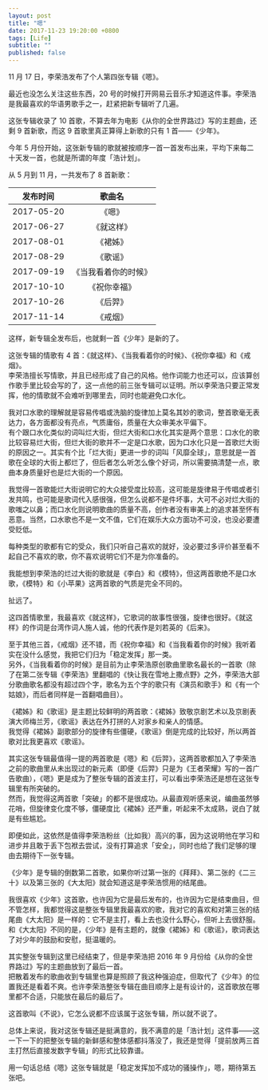 ```yaml
---
layout: post
title: "嗯"
date: 2017-11-23 19:20:00 +0800
tags: [Life]
subtitle: ""
published: false
---
```

11 月 17 日，李荣浩发布了个人第四张专辑《嗯》。   

最近也没怎么关注这些东西，20 号的时候打开网易云音乐才知道这件事。李荣浩是我最喜欢的华语男歌手之一，赶紧把新专辑听了几遍。

这张专辑收录了 10 首歌，不算去年为电影《从你的全世界路过》写的主题曲，还剩 9 首新歌，而这 9 首歌里真正算得上新歌的只有 1 首——《少年》。    

今年 5 月份开始，这张新专辑的歌就被按顺序一首一首发布出来，平均下来每二十天发一首，也就是所谓的年度「浩计划」。   

从 5 月到 11 月，一共发布了 8 首新歌：  

|发布时间|歌曲名|
|:---:|:----:|
|2017-05-20|《嗯》|
|2017-06-27|《就这样》|
|2017-08-01|《裙姊》|
|2017-08-29|《歌谣》|
|2017-09-19|《当我看着你的时候》|
|2017-10-10|《祝你幸福》|
|2017-10-26|《后羿》|
|2017-11-14|《戒烟》|   

这样，新专辑全发布后，也就剩一首《少年》是新的了。   

这张专辑的情歌有 4 首：《就这样》、《当我看着你的时候》、《祝你幸福》和《戒烟》。   
李荣浩擅长写情歌，并且已经形成了自己的风格。他作词能力也还可以，应该算创作歌手里比较会写的了，这一点他的前三张专辑可以证明。所以李荣浩只要正常发挥，他的情歌就不会难听到哪里去，同时也能避免口水化。    

我对口水歌的理解就是容易传唱或洗脑的旋律加上莫名其妙的歌词，整首歌毫无表达力，各方面都没有亮点，气质庸俗，质量在大众审美水平偏下。   
有个跟口水化类似的词叫烂大街，但烂大街和口水化其实是两个意思：口水化的歌比较容易烂大街，但烂大街的歌并不一定是口水歌，因为口水化只是一首歌烂大街的原因之一。其实有个比「烂大街」更进一步的词叫「风靡全球」，意思就是一首歌在全球的大街上都烂了，但后者怎么听怎么像个好词，所以需要搞清楚一点，歌曲本身质量好也是烂大街的一个原因。   

我觉得一首歌能烂大街说明它的大众接受度比较高，这可能是旋律易于传唱或者引发共鸣，也可能是歌词代入感很强，但怎么说都不是件坏事，大可不必对烂大街的歌嗤之以鼻；而口水化则说明歌曲的质量不高，创作者没有审美上的追求甚至怀有恶意。当然，口水歌也不是一文不值，它们在娱乐大众方面功不可没，也没必要遭受贬低。   

每种类型的歌都有它的受众，我们只听自己喜欢的就好，没必要过多评价甚至看不起自己不喜欢的歌，你不喜欢说明它们不是为你准备的。

我能想到李荣浩的烂过大街的歌就是《李白》和《模特》，但这两首歌绝不是口水歌，《模特》和《小苹果》这两首歌的气质是完全不同的。 

扯远了。   

这四首情歌里，我最喜欢《就这样》，它歌词的故事性很强，旋律也很好。《就这样》的作词是台湾作词人施人诚，他的代表作是刘若英的《后来》。   

至于其他三首，《戒烟》还不错，而《祝你幸福》和《当我看着你的时候》我听着实在没什么感觉，我把它们归为「稳定发挥」那一类。   
另外，《当我看着你的时候》是目前为止李荣浩原创歌曲里歌名最长的一首歌（除了在第二张专辑《李荣浩》里翻唱的《快让我在雪地上撒点野》之外，李荣浩大部分歌曲歌名都没有超过四个字，歌名为五个字的歌只有《演员和歌手》和《有一个姑娘》，而后者同样是一首翻唱曲目）。  

《裙姊》和《歌谣》是主题比较鲜明的两首歌：《裙姊》致敬京剧艺术以及京剧表演大师梅兰芳，《歌谣》表达在外打拼的人对家乡和亲人的情感。  
我觉得《裙姊》副歌部分的旋律有些僵硬，《歌谣》倒是完成的比较好，所以两首歌对比我更喜欢《歌谣》。

其实这张专辑最值得一提的两首歌是《嗯》和《后羿》，这两首歌都加入了李荣浩之前的歌曲里从未出现过的新元素（即便《后羿》只是为《王者荣耀》写的一首广告歌曲），《嗯》更是成为了整张专辑的首波主打，可以看出李荣浩还是想在这张专辑里有所突破的。   
然而，我觉得这两首歌「突破」的都不是很成功。从最直观听感来说，编曲虽然够花哨，但旋律变化度不够，僵硬度比《裙姊》还严重，听起来不太成熟，说白了就是有些尴尬。    

即便如此，这依然是值得李荣浩粉丝（比如我）高兴的事，因为这说明他在学习和进步并且敢于丢下包袱去尝试，没有打算追求「安全」，同时也给了我们足够的理由去期待下一张专辑。  

《少年》是专辑的倒数第二首歌，如果你听过第一张的《拜拜》、第二张的《二三十》以及第三张的《大太阳》就会知道这是李荣浩惯用的结尾曲。  

我很喜欢《少年》这首歌，也许因为它是最后发布的，也许因为它是结束曲目，但不管怎样，我都觉得这是整张专辑里我最喜欢的歌，我对它的喜欢和对第三张的结尾曲《大太阳》是一样的：它不是主打，看上去也没什么野心，但听上去很舒服。   
和《大太阳》不同的是，《少年》是有主题的，就像《裙姊》和《歌谣》，歌词表达了对少年的鼓励和安慰，挺温暖的。  

其实整张专辑到这里已经结束了，但是李荣浩把 2016 年 9 月份给《从你的全世界路过》写的主题曲放到了最后一首。   
把散着发布的歌曲收到专辑里也算是照顾了我这种强迫症，但取代了《少年》的位置我还是看着不爽。也许李荣浩整张专辑在曲目顺序上是有设计的，这首歌放在哪里都不合适，只能放在最后的最后了。

这首歌叫《不说》，它怎么说都不应该属于这张专辑，所以就不说了。    

总体上来说，我对这张专辑还是挺满意的，我不满意的是「浩计划」这件事——这一下一下的把整张专辑的新鲜感和整体感都抖落没了，我还是觉得「提前放两三首主打然后直接发数字专辑」的形式比较靠谱。  

用一句话总结《嗯》这张专辑就是「稳定发挥加不成功的骚操作」，嗯，期待第五张吧。